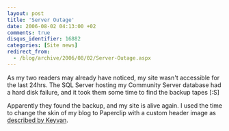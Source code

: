 ```yaml
---
layout: post
title: 'Server Outage'
date: 2006-08-02 04:13:00 +02
comments: true
disqus_identifier: 16882
categories: [Site news]
redirect_from:
  - /blog/archive/2006/08/02/Server-Outage.aspx
---
```


As my two readers may already have noticed, my site wasn't accessible for the last 24hrs. The SQL Server hosting my Community Server database had a hard disk failure, and it took them some time to find the backup tapes [:S]

Apparently they found the backup, and my site is alive again. I used the time to change the skin of my blog to Paperclip with a custom header image as [described by Keyvan](http://nayyeri.net/archive/2006/07/21/How-to-replace-Community-Server-Paperclip-blog-skin_2700_s-top-image.aspx).



